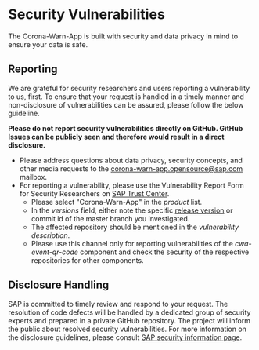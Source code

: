 # Security Vulnerabilities

The Corona-Warn-App is built with security and data privacy in mind to ensure your data is safe.

## Reporting

We are grateful for security researchers and users reporting a vulnerability to us, first. To ensure that your request is handled in a timely manner and non-disclosure of vulnerabilities can be assured, please follow the below guideline.

**Please do not report security vulnerabilities directly on GitHub. GitHub Issues can be publicly seen and therefore would result in a direct disclosure.**

* Please address questions about data privacy, security concepts, and other media requests to the corona-warn-app.opensource@sap.com mailbox.
* For reporting a vulnerability, please use the Vulnerability Report Form for Security Researchers on [SAP Trust Center](https://www.sap.com/about/trust-center/security/incident-management.html).
  * Please select "Corona-Warn-App" in the _product_ list.
  * In the _versions_ field, either note the specific [release version](https://github.com/corona-warn-app/cwa-event-qr-code/releases) or commit id of the master branch you investigated.
  * The affected repository should be mentioned in the _vulnerability description_.
  * Please use this channel only for reporting vulnerabilities of the _cwa-event-qr-code_ component and check the security of the respective repositories for other components.

## Disclosure Handling

SAP is committed to timely review and respond to your request. The resolution of code defects will be handled by a dedicated group of security experts and prepared in a private GitHub repository. The project will inform the public about resolved security vulnerabilities. For more information on the disclosure guidelines, please consult [SAP security information page](https://www.sap.com/about/trust-center/security/incident-management.html).
